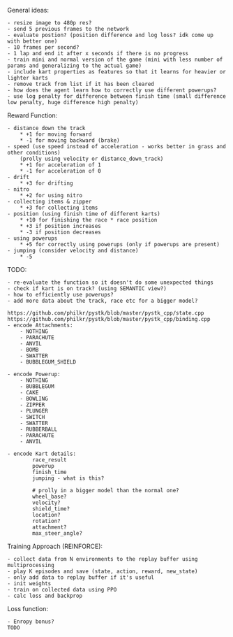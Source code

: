 General ideas:

    - resize image to 480p res?
    - send 5 previous frames to the network
    - evaluate postion? (position difference and log loss? idk come up with better one)
    - 10 frames per second?
    - 1 lap and end it after x seconds if there is no progress
    - train mini and normal version of the game (mini with less number of params and generalizing to the actual game)
    - include kart properties as features so that it learns for heavier or lighter karts
    - remove track from list if it has been cleared
    - how does the agent learn how to correctly use different powerups?
    - use log penalty for difference between finish time (small difference low penalty, huge difference high penalty)

Reward Function:

    - distance down the track
        * +1 for moving forward
        * -1 for moving backward (brake)
    - speed (use speed instead of acceleration - works better in grass and other conditions)
        (prolly using velocity or distance_down_track)
        * +1 for acceleration of 1
        * -1 for acceleration of 0
    - drift
        * +3 for drifting
    - nitro
        * +2 for using nitro
    - collecting items & zipper
        * +3 for collecting items
    - position (using finish time of different karts)
        * +10 for finishing the race * race position
        * +3 if position increases
        * -3 if position decreases
    - using powerups
        * +5 for correctly using powerups (only if powerups are present)
    - jumping (consider velocity and distance)
        * -5


TODO:

    - re-evaluate the function so it doesn't do some unexpected things
    - check if kart is on track? (using SEMANTIC view?)
    - how to efficiently use powerups?
    - add more data about the track, race etc for a bigger model?

    https://github.com/philkr/pystk/blob/master/pystk_cpp/state.cpp
    https://github.com/philkr/pystk/blob/master/pystk_cpp/binding.cpp
    - encode Attachments:
        - NOTHING
		- PARACHUTE
		- ANVIL
		- BOMB
		- SWATTER
		- BUBBLEGUM_SHIELD

    - encode Powerup:
        - NOTHING
		- BUBBLEGUM
		- CAKE
		- BOWLING
		- ZIPPER
		- PLUNGER
		- SWITCH
		- SWATTER
		- RUBBERBALL
		- PARACHUTE
		- ANVIL

    - encode Kart details:
			race_result
			powerup
			finish_time
			jumping - what is this?

            # prolly in a bigger model than the normal one?
			wheel_base?
			velocity?
			shield_time?
			location?
			rotation?
			attachment?
			max_steer_angle?

Training Approach (REINFORCE):

    - collect data from N environments to the replay buffer using multiprocessing
    - play K episodes and save (state, action, reward, new_state)
    - only add data to replay buffer if it's useful
    - init weights
    - train on collected data using PPO
    - calc loss and backprop

Loss function:

    - Enropy bonus?
    TODO
